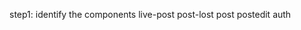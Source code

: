 step1: identify the components
       live-post
       post-lost
       post
       postedit
       auth
